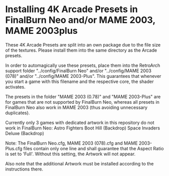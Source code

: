 # Installing 4K Arcade Presets in FinalBurn Neo and/or MAME 2003, MAME 2003plus

These 4K Arcade Presets are split into an own package due to the file size of the textures. Please install them into the same directory as the Arcade presets. 

In order to automagically use these presets, place them into the RetroArch support folder "../config/FinalBurn Neo" and/or "../config/MAME 2003 (078)" and/or "../config/MAME 2003-Plus". This guarantees that whenever you start a game with this filename and the respective core, the shader activates. 

The presets in the folder "MAME 2003 (0.78)" and "MAME 2003-Plus" are for games that are not supported by FinalBurn Neo, whereas all presets in FinalBurn Neo also work in MAME 2003 (thus avoiding unnecessary duplicates).

Currently only 3 games with dedicated artwork in this repository do not work in FinalBurn Neo:
Astro Fighters
Boot Hill (Backdrop)
Space Invaders Deluxe (Backdrop)

Note: The FinalBurn Neo.cfg, MAME 2003 (078).cfg and MAME 2003-Plus.cfg files contain only one line and shall guarantee that the Aspect Ratio is set to 'Full'. Without this setting, the Artwork will not appear.

Also note that the additional Artwork must be installed according to the instructions there.<br>
